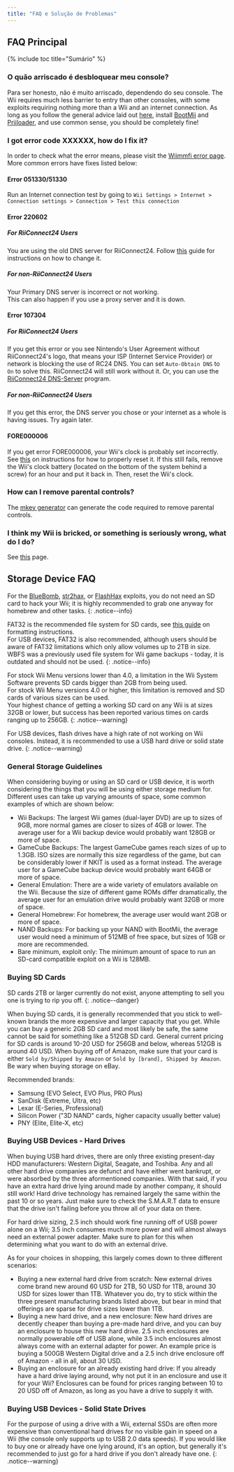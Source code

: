```yaml
---
title: "FAQ e Solução de Problemas"
---
```


## FAQ Principal

{% include toc title="Sumário" %}

### O quão arriscado é desbloquear meu console?
Para ser honesto, não é muito arriscado, dependendo do seu console. The Wii requires much less barrier to entry than other consoles, with some exploits requiring nothing more than a Wii and an internet connection. As long as you follow the general advice laid out [here](bricks#brick-prevention), install [BootMii](bootmii) and [Priiloader](priiloader), and use common sense, you should be completely fine!

### I got error code XXXXXX, how do I fix it?
In order to check what the error means, please visit the [Wiimmfi error page](https://wiimmfi.de/error). More common errors have fixes listed below:

#### Error 051330/51330

Run an Internet connection test by going to `Wii Settings > Internet > Connection settings > Connection > Test this connection`

#### Error 220602

##### For RiiConnect24 Users

You are using the old DNS server for RiiConnect24. Follow [this](riiconnect24#section-iv---connecting) guide for instructions on how to change it.

##### For non-RiiConnect24 Users

Your Primary DNS server is incorrect or not working.<br> This can also happen if you use a proxy server and it is down.

#### Error 107304

##### For RiiConnect24 Users

If you get this error or you see Nintendo's User Agreement without RiiConnect24's logo, that means your ISP (Internet Service Provider) or network is blocking the use of RC24 DNS. You can set `Auto-Obtain DNS` to `On` to solve this. RiiConnect24 will still work without it. Or, you can use the [RiiConnect24 DNS-Server](https://github.com/RiiConnect24/DNS-Server/releases/latest) program.

##### For non-RiiConnect24 Users

If you get this error, the DNS server you chose or your internet as a whole is having issues. Try again later.

#### FORE000006

If you get error FORE000006, your Wii's clock is probably set incorrectly. See [this](wiiconnect24#updating-rtc-clock) on instructions for how to properly reset it. If this still fails, remove the Wii's clock battery (located on the bottom of the system behind a screw) for an hour and put it back in. Then, reset the Wii's clock.

### How can I remove parental controls?
The [mkey generator](https://mkey.eiphax.tech/) can generate the code required to remove parental controls.

### I think my Wii is bricked, or something is seriously wrong, what do I do?
See [this](bricks) page.

## Storage Device FAQ

For the [BlueBomb](bluebomb), [str2hax](str2hax), or [FlashHax](flashhax) exploits, you do not need an SD card to hack your Wii; it is highly recommended to grab one anyway for homebrew and other tasks.
{: .notice--info}

FAT32 is the recommended file system for SD cards, see [this guide](https://wiki.hacks.guide/wiki/Formatting_an_SD_card) on formatting instructions.<br> For USB devices, FAT32 is also recommended, although users should be aware of FAT32 limitations which only allow volumes up to 2TB in size. WBFS was a previously used file system for Wii game backups - today, it is outdated and should not be used.
{: .notice--info}

For stock Wii Menu versions lower than 4.0, a limitation in the Wii System Software prevents SD cards bigger than 2GB from being used.<br> For stock Wii Menu versions 4.0 or higher, this limitation is removed and SD cards of various sizes can be used.<br> Your highest chance of getting a working SD card on any Wii is at sizes 32GB or lower, but success has been reported various times on cards ranging up to 256GB.
{: .notice--warning}

For USB devices, flash drives have a high rate of not working on Wii consoles. Instead, it is recommended to use a USB hard drive or solid state drive.
{: .notice--warning}

### General Storage Guidelines

When considering buying or using an SD card or USB device, it is worth considering the things that you will be using either storage medium for. Different uses can take up varying amounts of space, some common examples of which are shown below:

+ Wii Backups: The largest Wii games (dual-layer DVD) are up to sizes of 9GB, more normal games are closer to sizes of 4GB or lower. The average user for a Wii backup device would probably want 128GB or more of space.
+ GameCube Backups: The largest GameCube games reach sizes of up to 1.3GB. ISO sizes are normally this size regardless of the game, but can be considerably lower if NKIT is used as a format instead. The average user for a GameCube backup device would probably want 64GB or more of space.
+ General Emulation: There are a wide variety of emulators available on the Wii. Because the size of different game ROMs differ dramatically, the average user for an emulation drive would probably want 32GB or more of space.
+ General Homebrew: For homebrew, the average user would want 2GB or more of space.
+ NAND Backups: For backing up your NAND with BootMii, the average user would need a minimum of 512MB of free space, but sizes of 1GB or more are recommended.
+ Bare minimum, exploit only: The minimum amount of space to run an SD-card compatible exploit on a Wii is 128MB.

### Buying SD Cards

SD cards 2TB or larger currently do not exist, anyone attempting to sell you one is trying to rip you off.
{: .notice--danger}

When buying SD cards, it is generally recommended that you stick to well-known brands the more expensive and larger capacity that you get. While you can buy a generic 2GB SD card and most likely be safe, the same cannot be said for something like a 512GB SD card. General current pricing for SD cards is around 10-20 USD for 256GB and below, whereas 512GB is around 40 USD. When buying off of Amazon, make sure that your card is either `Sold by/Shipped by Amazon` or `Sold by [brand], Shipped by Amazon`. Be wary when buying storage on eBay.

Recommended brands:
+ Samsung (EVO Select, EVO Plus, PRO Plus)
+ SanDisk (Extreme, Ultra, etc)
+ Lexar (E-Series, Professional)
+ Silicon Power ("3D NAND" cards, higher capacity usually better value)
+ PNY (Elite, Elite-X, etc)

### Buying USB Devices - Hard Drives

When buying USB hard drives, there are only three existing present-day HDD manufacturers: Western Digital, Seagate, and Toshiba. Any and all other hard drive companies are defunct and have either went bankrupt, or were absorbed by the three aformentioned companies. With that said, if you have an extra hard drive lying around made by another company, it should still work! Hard drive technology has remained largely the same within the past 10 or so years. Just make sure to check the S.M.A.R.T data to ensure that the drive isn't failing before you throw all of your data on there.

For hard drive sizing, 2.5 inch should work fine running off of USB power alone on a Wii; 3.5 inch consumes much more power and will almost always need an external power adapter. Make sure to plan for this when determining what you want to do with an external drive.

As for your choices in shopping, this largely comes down to three different scenarios:

+ Buying a new external hard drive from scratch: New external drives come brand new around 60 USD for 2TB, 50 USD for 1TB, around 30 USD for sizes lower than 1TB. Whatever you do, try to stick within the three present manufacturing brands listed above, but bear in mind that offerings are sparse for drive sizes lower than 1TB.
+ Buying a new hard drive, and a new enclosure: New hard drives are decently cheaper than buying a pre-made hard drive, and you can buy an enclosure to house this new hard drive. 2.5 inch enclosures are normally powerable off of USB alone, while 3.5 inch enclosures almost always come with an external adapter for power. An example price is buying a 500GB Western Digital drive and a 2.5 inch drive enclosure off of Amazon - all in all, about 30 USD.
+ Buying an enclosure for an already existing hard drive: If you already have a hard drive laying around, why not put it in an enclosure and use it for your Wii? Enclosures can be found for prices ranging between 10 to 20 USD off of Amazon, as long as you have a drive to supply it with.

### Buying USB Devices - Solid State Drives

For the purpose of using a drive with a Wii, external SSDs are often more expensive than conventional hard drives for no visible gain in speed on a Wii (the console only supports up to USB 2.0 data speeds). If you would like to buy one or already have one lying around, it's an option, but generally it's recommended to just go for a hard drive if you don't already have one.
{: .notice--warning}
